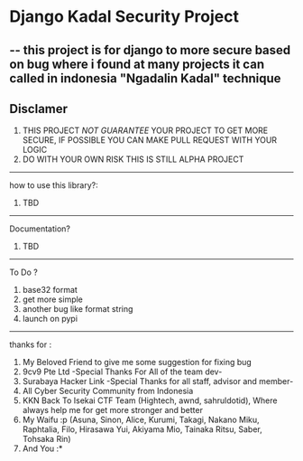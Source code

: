# Django Kadal Security Project
--
this project is for django to more secure 
based on bug where i found at many projects
it can called in indonesia "Ngadalin Kadal" technique
---
Disclamer
--
1. THIS PROJECT *NOT GUARANTEE* YOUR PROJECT TO GET MORE SECURE, IF POSSIBLE YOU CAN MAKE PULL REQUEST WITH YOUR LOGIC
2. DO WITH YOUR OWN RISK THIS IS STILL ALPHA PROJECT
---

how to use this library?:
1. TBD

---
Documentation? 
1. TBD
---
To Do ? 
1. base32 format 
2. get more simple 
3. another bug like format string
4. launch on pypi
---

thanks for :
1. My Beloved Friend to give me some suggestion for fixing bug 
2. 9cv9 Pte Ltd -Special Thanks For All of the team dev-
3. Surabaya Hacker Link -Special Thanks for all staff, advisor and member-
4. All Cyber Security Community from Indonesia
5. KKN Back To Isekai CTF Team (Hightech, awnd, sahruldotid), Where always help me for get more stronger and better
6. My Waifu :p (Asuna, Sinon, Alice, Kurumi, Takagi, Nakano Miku, Raphtalia, Filo, Hirasawa Yui, Akiyama Mio, Tainaka Ritsu, Saber, Tohsaka Rin)
7. And You :*
